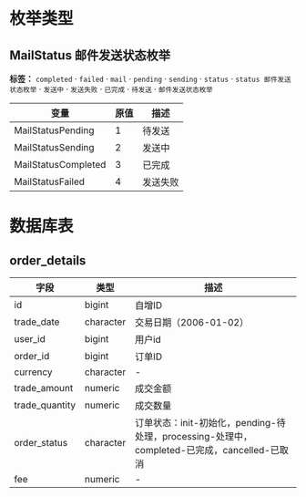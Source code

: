 # 枚举类型

## MailStatus 邮件发送状态枚举

**标签：** `completed` · `failed` · `mail` · `pending` · `sending` · `status` · `status 邮件发送状态枚举` · `发送中` · `发送失败` · `已完成` · `待发送` · `邮件发送状态枚举`

| 变量 | 原值 | 描述 |
|---|---|---|
| MailStatusPending | 1 | 待发送 |
| MailStatusSending | 2 | 发送中 |
| MailStatusCompleted | 3 | 已完成 |
| MailStatusFailed | 4 | 发送失败 |

# 数据库表

## order_details

| 字段 | 类型 | 描述 |
|---|---|---|
| id | bigint | 自增ID |
| trade_date | character | 交易日期（2006-01-02） |
| user_id | bigint | 用户id |
| order_id | bigint | 订单ID |
| currency | character | - |
| trade_amount | numeric | 成交金额 |
| trade_quantity | numeric | 成交数量 |
| order_status | character | 订单状态：init-初始化，pending-待处理，processing-处理中，completed-已完成，cancelled-已取消 |
| fee | numeric | - |

